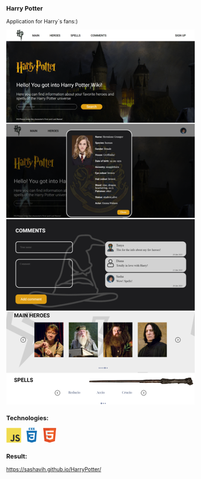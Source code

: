 ### Harry Potter
Application for Harry`s fans:)

<img src="https://github.com/Sashavih/VideoGeek/blob/main/assets/img/main/hp.png" width="800"/>

<img src="https://github.com/Sashavih/VideoGeek/blob/main/assets/img/main/hp4.png" width="800"/>

<img src="https://github.com/Sashavih/VideoGeek/blob/main/assets/img/main/hp2.png" width="800"/>

<img src="https://github.com/Sashavih/VideoGeek/blob/main/assets/img/main/hp3.png" width="800"/>

### Technologies:
<div>
  <img src="https://github.com/devicons/devicon/blob/master/icons/javascript/javascript-original.svg" title="JavaScript" alt="JavaScript" width="40" height="40"/>&nbsp;
  <img src="https://github.com/devicons/devicon/blob/master/icons/css3/css3-plain-wordmark.svg"  title="CSS3" alt="CSS" width="40" height="40"/>&nbsp;
  <img src="https://github.com/devicons/devicon/blob/master/icons/html5/html5-original.svg" title="HTML5" alt="HTML" width="40" height="40"/>&nbsp;
</div>

### Result:
https://sashavih.github.io/HarryPotter/
